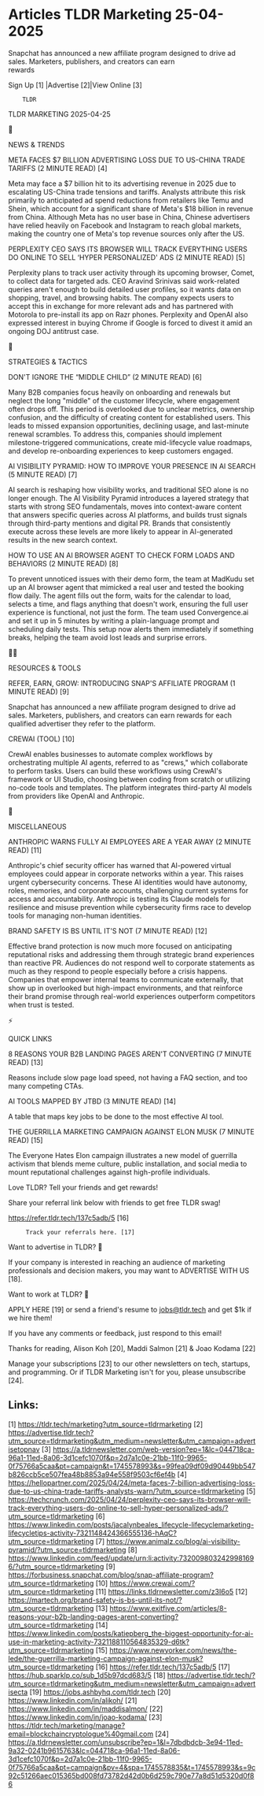 # Articles TLDR Marketing 25-04-2025

Snapchat has announced a new affiliate program designed to drive ad
sales. Marketers, publishers, and creators can earn
rewards ‌ ‌ ‌ ‌ ‌ ‌ ‌ ‌ ‌ ‌ ‌ ‌ ‌ ‌ ‌ ‌ ‌ ‌ ‌ ‌ ‌ ‌ ‌ ‌ ‌ ‌  ‌ ‌ ‌ ‌ ‌ ‌ ‌ ‌ ‌ ‌ ‌ ‌ ‌ ‌ ‌ ‌ ‌ ‌ ‌ ‌ ‌ ‌ ‌ ‌ ‌ ‌ 


 Sign Up [1] |Advertise [2]|View Online [3] 

		TLDR 

TLDR MARKETING 2025-04-25

📱 

NEWS & TRENDS

 META FACES $7 BILLION ADVERTISING LOSS DUE TO US-CHINA TRADE TARIFFS
(2 MINUTE READ) [4] 

 Meta may face a $7 billion hit to its advertising revenue in 2025 due
to escalating US-China trade tensions and tariffs. Analysts attribute
this risk primarily to anticipated ad spend reductions from retailers
like Temu and Shein, which account for a significant share of Meta's
$18 billion in revenue from China. Although Meta has no user base in
China, Chinese advertisers have relied heavily on Facebook and
Instagram to reach global markets, making the country one of Meta's
top revenue sources only after the US. 

 PERPLEXITY CEO SAYS ITS BROWSER WILL TRACK EVERYTHING USERS DO ONLINE
TO SELL ‘HYPER PERSONALIZED' ADS (2 MINUTE READ) [5] 

 Perplexity plans to track user activity through its upcoming browser,
Comet, to collect data for targeted ads. CEO Aravind Srinivas said
work-related queries aren't enough to build detailed user profiles, so
it wants data on shopping, travel, and browsing habits. The company
expects users to accept this in exchange for more relevant ads and has
partnered with Motorola to pre-install its app on Razr phones.
Perplexity and OpenAI also expressed interest in buying Chrome if
Google is forced to divest it amid an ongoing DOJ antitrust case. 

🚀 

STRATEGIES & TACTICS

 DON'T IGNORE THE “MIDDLE CHILD” (2 MINUTE READ) [6] 

 Many B2B companies focus heavily on onboarding and renewals but
neglect the long "middle" of the customer lifecycle, where engagement
often drops off. This period is overlooked due to unclear metrics,
ownership confusion, and the difficulty of creating content for
established users. This leads to missed expansion opportunities,
declining usage, and last-minute renewal scrambles. To address this,
companies should implement milestone-triggered communications, create
mid-lifecycle value roadmaps, and develop re-onboarding experiences to
keep customers engaged. 

 AI VISIBILITY PYRAMID: HOW TO IMPROVE YOUR PRESENCE IN AI SEARCH (5
MINUTE READ) [7] 

 AI search is reshaping how visibility works, and traditional SEO
alone is no longer enough. The AI Visibility Pyramid introduces a
layered strategy that starts with strong SEO fundamentals, moves into
context-aware content that answers specific queries across AI
platforms, and builds trust signals through third-party mentions and
digital PR. Brands that consistently execute across these levels are
more likely to appear in AI-generated results in the new search
context. 

 HOW TO USE AN AI BROWSER AGENT TO CHECK FORM LOADS AND BEHAVIORS (2
MINUTE READ) [8] 

 To prevent unnoticed issues with their demo form, the team at MadKudu
set up an AI browser agent that mimicked a real user and tested the
booking flow daily. The agent fills out the form, waits for the
calendar to load, selects a time, and flags anything that doesn't
work, ensuring the full user experience is functional, not just the
form. The team used Convergence.ai and set it up in 5 minutes by
writing a plain-language prompt and scheduling daily tests. This setup
now alerts them immediately if something breaks, helping the team
avoid lost leads and surprise errors. 

🧑‍💻 

RESOURCES & TOOLS

 REFER, EARN, GROW: INTRODUCING SNAP'S AFFILIATE PROGRAM (1 MINUTE
READ) [9] 

 Snapchat has announced a new affiliate program designed to drive ad
sales. Marketers, publishers, and creators can earn rewards for each
qualified advertiser they refer to the platform. 

 CREWAI (TOOL) [10] 

 CrewAI enables businesses to automate complex workflows by
orchestrating multiple AI agents, referred to as "crews," which
collaborate to perform tasks. Users can build these workflows using
CrewAI's framework or UI Studio, choosing between coding from scratch
or utilizing no-code tools and templates. The platform integrates
third-party AI models from providers like OpenAI and Anthropic. 

🎁 

MISCELLANEOUS

 ANTHROPIC WARNS FULLY AI EMPLOYEES ARE A YEAR AWAY (2 MINUTE READ)
[11] 

 Anthropic's chief security officer has warned that AI-powered virtual
employees could appear in corporate networks within a year. This
raises urgent cybersecurity concerns. These AI identities would have
autonomy, roles, memories, and corporate accounts, challenging current
systems for access and accountability. Anthropic is testing its Claude
models for resilience and misuse prevention while cybersecurity firms
race to develop tools for managing non-human identities. 

 BRAND SAFETY IS BS UNTIL IT'S NOT (7 MINUTE READ) [12] 

 Effective brand protection is now much more focused on anticipating
reputational risks and addressing them through strategic brand
experiences than reactive PR. Audiences do not respond well to
corporate statements as much as they respond to people especially
before a crisis happens. Companies that empower internal teams to
communicate externally, that show up in overlooked but high-impact
environments, and that reinforce their brand promise through
real-world experiences outperform competitors when trust is tested. 

⚡ 

QUICK LINKS

 8 REASONS YOUR B2B LANDING PAGES AREN'T CONVERTING (7 MINUTE READ)
[13] 

 Reasons include slow page load speed, not having a FAQ section, and
too many competing CTAs. 

 AI TOOLS MAPPED BY JTBD (3 MINUTE READ) [14] 

 A table that maps key jobs to be done to the most effective AI tool. 

 THE GUERRILLA MARKETING CAMPAIGN AGAINST ELON MUSK (7 MINUTE READ)
[15] 

 The Everyone Hates Elon campaign illustrates a new model of guerrilla
activism that blends meme culture, public installation, and social
media to mount reputational challenges against high-profile
individuals. 

Love TLDR? Tell your friends and get rewards!

 Share your referral link below with friends to get free TLDR swag! 

 https://refer.tldr.tech/137c5adb/5 [16] 

		 Track your referrals here. [17] 

Want to advertise in TLDR? 📰

 If your company is interested in reaching an audience of marketing
professionals and decision makers, you may want to ADVERTISE WITH US
[18]. 

Want to work at TLDR? 💼

 APPLY HERE [19] or send a friend's resume to jobs@tldr.tech and get
$1k if we hire them! 

 If you have any comments or feedback, just respond to this email! 

Thanks for reading, 
Alison Koh [20], Maddi Salmon [21] & Joao Kodama [22] 

 Manage your subscriptions [23] to our other newsletters on tech,
startups, and programming. Or if TLDR Marketing isn't for you, please
unsubscribe [24]. 

 

Links:
------
[1] https://tldr.tech/marketing?utm_source=tldrmarketing
[2] https://advertise.tldr.tech?utm_source=tldrmarketing&utm_medium=newsletter&utm_campaign=advertisetopnav
[3] https://a.tldrnewsletter.com/web-version?ep=1&lc=044718ca-96a1-11ed-8a06-3d1cefc1070f&p=2d7a1c0e-21bb-11f0-9965-0f75766a5caa&pt=campaign&t=1745578993&s=99fea09df09d90449bb547b826ccb5ce507fea48b8853a94e558f9503cf6ef4b
[4] https://hellopartner.com/2025/04/24/meta-faces-7-billion-advertising-loss-due-to-us-china-trade-tariffs-analysts-warn/?utm_source=tldrmarketing
[5] https://techcrunch.com/2025/04/24/perplexity-ceo-says-its-browser-will-track-everything-users-do-online-to-sell-hyper-personalized-ads/?utm_source=tldrmarketing
[6] https://www.linkedin.com/posts/jacalynbeales_lifecycle-lifecyclemarketing-lifecycletips-activity-7321148424366555136-hAqC?utm_source=tldrmarketing
[7] https://www.animalz.co/blog/ai-visibility-pyramid/?utm_source=tldrmarketing
[8] https://www.linkedin.com/feed/update/urn:li:activity:7320098032429981696/?utm_source=tldrmarketing
[9] https://forbusiness.snapchat.com/blog/snap-affiliate-program?utm_source=tldrmarketing
[10] https://www.crewai.com/?utm_source=tldrmarketing
[11] https://links.tldrnewsletter.com/z3I6o5
[12] https://martech.org/brand-safety-is-bs-until-its-not/?utm_source=tldrmarketing
[13] https://www.exitfive.com/articles/8-reasons-your-b2b-landing-pages-arent-converting?utm_source=tldrmarketing
[14] https://www.linkedin.com/posts/katiepberg_the-biggest-opportunity-for-ai-use-in-marketing-activity-7321188110564835329-d6tk?utm_source=tldrmarketing
[15] https://www.newyorker.com/news/the-lede/the-guerrilla-marketing-campaign-against-elon-musk?utm_source=tldrmarketing
[16] https://refer.tldr.tech/137c5adb/5
[17] https://hub.sparklp.co/sub_1d5b97dcd683/5
[18] https://advertise.tldr.tech/?utm_source=tldrmarketing&utm_medium=newsletter&utm_campaign=advertisecta
[19] https://jobs.ashbyhq.com/tldr.tech
[20] https://www.linkedin.com/in/alikoh/
[21] https://www.linkedin.com/in/maddisalmon/
[22] https://www.linkedin.com/in/joao-kodama/
[23] https://tldr.tech/marketing/manage?email=blockchaincryptologue%40gmail.com
[24] https://a.tldrnewsletter.com/unsubscribe?ep=1&l=7dbdbdcb-3e94-11ed-9a32-0241b9615763&lc=044718ca-96a1-11ed-8a06-3d1cefc1070f&p=2d7a1c0e-21bb-11f0-9965-0f75766a5caa&pt=campaign&pv=4&spa=1745578835&t=1745578993&s=9c92c51266aec015365bd008fd73782d42d0b6d259c790e77a8d51d5320d0f86